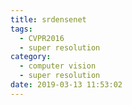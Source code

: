 ```yaml
---
title: srdensenet
tags:
  - CVPR2016
  - super resolution
category:
  - computer vision
  - super resolution
date: 2019-03-13 11:53:02
---
```

